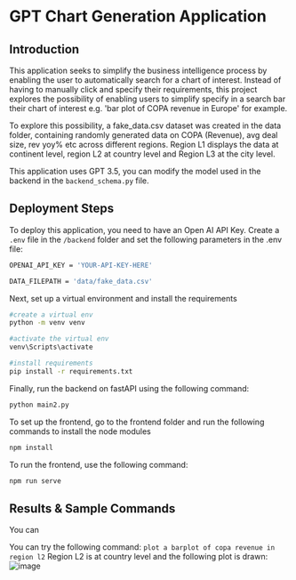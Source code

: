 # GPT Chart Generation Application 

## Introduction

This application seeks to simplify the business intelligence process by enabling the user to automatically search for a chart of interest.
Instead of having to manually click and specify their requirements, this project explores the possibility of enabling users to simplify specify in a 
search bar their chart of interest e.g. 'bar plot of COPA revenue in Europe' for example.

To explore this possibility, a fake_data.csv dataset was created in the data folder, containing randomly generated data on COPA (Revenue), avg deal size, rev yoy% etc
across different regions. Region L1 displays the data at continent level, region L2 at country level and Region L3 at the city level. 

This application uses GPT 3.5, you can modify the model used in the backend in the  `backend_schema.py` file. 

## Deployment Steps

To deploy this application, you need to have an Open AI API Key. Create a `.env` file in the `/backend` folder and set the following parameters in the .env file:
```bash
OPENAI_API_KEY = 'YOUR-API-KEY-HERE'

DATA_FILEPATH = 'data/fake_data.csv'

```
Next, set up a virtual environment and install the requirements 
```bash
#create a virtual env
python -m venv venv

#activate the virtual env
venv\Scripts\activate

#install requirements
pip install -r requirements.txt
```

Finally, run the backend on fastAPI using the following command:
```bash
python main2.py 
```

To set up the frontend, go to the frontend folder and run the following commands to install the node modules
```bash
npm install
```

To run the frontend, use the following command:
```bash
npm run serve
```
## Results & Sample Commands

You can 

You can try the following command: `plot a barplot of copa revenue in region l2` 
Region L2 is at country level and the following plot is drawn: 
![image](https://github.com/gracech5/projects-/assets/119866759/d64fe26d-8695-4151-9619-97030541086a)

